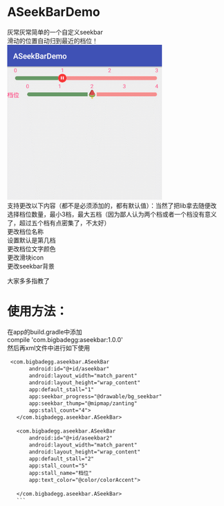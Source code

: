 # ASeekBarDemo
灰常灰常简单的一个自定义seekbar  
滑动的位置自动归到最近的档位！  
![image](https://raw.githubusercontent.com/o0o0oo00/test/master/aseekbar/ASeekBar.gif)    
支持更改以下内容（都不是必须添加的，都有默认值）：当然了把lib拿去随便改    
选择档位数量，最小3档，最大五档（因为鄙人认为两个档或者一个档没有意义了，超过五个档有点密集了，不太好）  
更改档位名称  
设置默认是第几档  
更改档位文字颜色  
更改滑块icon  
更改seekbar背景  

大家多多指教了

# 使用方法： 
 在app的build.gradle中添加  
 compile 'com.bigbadegg:aseekbar:1.0.0'    
 然后再xml文件中进行如下使用  
 ```
  <com.bigbadegg.aseekbar.ASeekBar
        android:id="@+id/aseekbar"
        android:layout_width="match_parent"
        android:layout_height="wrap_content"
        app:default_stall="1"
        app:seekbar_progress="@drawable/bg_seekbar"
        app:seekbar_thump="@mipmap/zanting"
        app:stall_count="4">
    </com.bigbadegg.aseekbar.ASeekBar>

    <com.bigbadegg.aseekbar.ASeekBar
        android:id="@+id/aseekbar2"
        android:layout_width="match_parent"
        android:layout_height="wrap_content"
        app:default_stall="2"
        app:stall_count="5"
        app:stall_name="档位"
        app:text_color="@color/colorAccent">

    </com.bigbadegg.aseekbar.ASeekBar>
    ```
